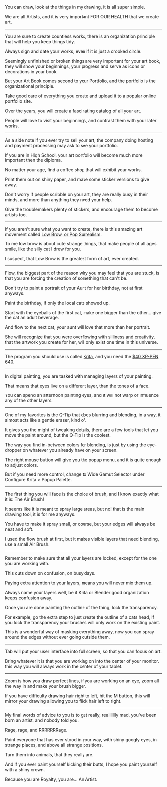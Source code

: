 You can draw,
look at the things in my drawing, it is all super simple.

We are all Artists,
and it is very important FOR OUR HEALTH that we create art.

---

You are sure to create countless works,
there is an organization principle that will help you keep things tidy.

Always sign and date your works,
even if it is just a crooked circle.

Seemingly unfinished or broken things are very important for your art book,
they will show your beginnings, your progress and serve as icons or decorations in your book.

But your Art Book comes second to your Portfolio,
and the portfolio is the organizational principle.

Take good care of everything you create and upload it to
a popular online portfolio site.

Over the years,
you will create a fascinating catalog of all your art.

People will love to visit your beginnings,
and contrast them with your later works.

---

As a side note if you ever try to sell your art,
the company doing hosting and payment processing may ask to see your portfolio.

If you are in High School,
your art portfolio will become much more important then the diploma.

No matter your age,
find a coffee shop that will exhibit your works.

Print them out on shiny paper,
and make some sticker versions to give away.

Don't worry if people scribble on your art,
they are really busy in their minds, and more than anything they need your help.

Give the troublemakers plenty of stickers,
and encourage them to become artists too.

---

If you aren't sure what you want to create,
there is this amazing art movement called [Low Brow, or Pop Surrealism][1].

To me low brow is about cute strange things, that make people of all ages smile,
like the silly cat I drew for you.

I suspect, that Low Brow is the greatest form of art,
ever created.

---

Flow, the biggest part of the reason why you may feel that you are stuck,
is that you are forcing the creation of something that can't be.

Don't try to paint a portrait of your Aunt for her birthday,
not at first anyways.

Paint the birthday,
if only the local cats showed up.

Start with the eyeballs of the first cat,
make one bigger than the other... give the cat an adult beverage.

And flow to the next cat,
your aunt will love that more than her portrait.

She will recognize that you were overflowing with silliness and creativity,
that the artwork you create for her, will only exist one time in this universe.

---

The program you should use is called [Krita][2],
and you need the [$40 XP-PEN 640][3].

---

In digital painting,
you are tasked with managing layers of your painting.

That means that eyes live on a different layer,
than the tones of a face.

You can spend an afternoon painting eyes,
and it will not warp or influence any of the other layers.

---

One of my favorites is the Q-Tip that does blurring and blending,
in a way, it almost acts like a gentle eraser, kind of.

It gives you the might of tweaking details,
there are a few tools that let you move the paint around, but the Q-Tip is the coolest.

The way you find in-between colors for blending,
is just by using the eye-dropper on whatever you already have on your screen.

The right mouse button will give you the popup menu,
and it is quite enough to adjust colors.

But if you need more control,
change to Wide Gamut Selector under Configure Krita > Popup Palette.

---

The first thing you will face is the choice of brush,
and I know exactly what it is: The Air Brush!

It seems like it is meant to spray large areas,
but no! that is the main drawing tool, it is for me anyways.

You have to make it spray small, or course,
but your edges will always be neat and soft.

I used the flow brush at first,
but it makes visible layers that need blending, use a small Air Brush.

---

Remember to make sure that all your layers are locked,
except for the one you are working with.

This cuts down on confusion,
on busy days.

Paying extra attention to your layers,
means you will never mix them up.

Always name your layers well,
be it Krita or Blender good organization keeps confusion away.

Once you are done painting the outline of the thing,
lock the transparency.

For example, go the extra step to just create the outline of a cats head,
if you lock the transparency your brushes will only work on the existing paint.

This is a wonderful way of masking everything away,
now you can spray around the edges without ever going outside them.

---

Tab will put your user interface into full screen,
so that you can focus on art.

Bring whatever it is that you are working on into the center of your monitor.
this way you will always work in the center of your tablet.

---

Zoom is how you draw perfect lines,
if you are working on an eye, zoom all the way in and make your brush bigger.

If you have difficulty drawing hair right to left,
hit the M button, this will mirror your drawing allowing you to flick hair left to right.

---

My final words of advice to you is to get really, reallllllly mad,
you've been born an artist, and nobody told you.

Rage, rage,
and RRRRRRRage.

Paint everyone that has ever stood in your way,
with shiny googly eyes, in strange places, and above all strange positions.

Turn them into animals,
that they really are.

And if you ever paint yourself kicking their butts,
I hope you paint yourself with a shiny crown.

Because you are Royalty,
you are... An Artist.


[1]: https://www.youtube.com/results?search_query=low+brow%2C+pop+surrealism
[2]: https://www.youtube.com/watch?v=7NFnqMkVQBA
[3]: https://www.youtube.com/watch?v=OITEe6Dcf7U
